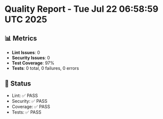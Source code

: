 # Quality Report - Tue Jul 22 06:58:59 UTC 2025
## 📊 Metrics
- **Lint Issues**: 0
- **Security Issues**: 0
- **Test Coverage**: 97%
- **Tests**: 0 total, 0 failures, 0 errors
## 🎯 Status
- Lint: ✅ PASS
- Security: ✅ PASS
- Coverage: ✅ PASS
- Tests: ✅ PASS
